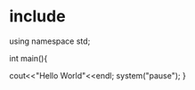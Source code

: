 # include<iostream>
using namespace std;

int main(){


cout<<"Hello World"<<endl;
system("pause");
}
